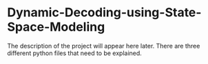 # Dynamic-Decoding-using-State-Space-Modeling

The description of the project will appear here later. There are three different python files that need to be explained. 
